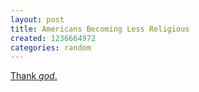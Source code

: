 ```yaml
---
layout: post
title: Americans Becoming Less Religious
created: 1236664972
categories: random
---
```

<a href="http://www.latimes.com/news/nationworld/nation/la-me-religion10-2009mar10,0,2852705.story">Thank <em>god</em>.</a>